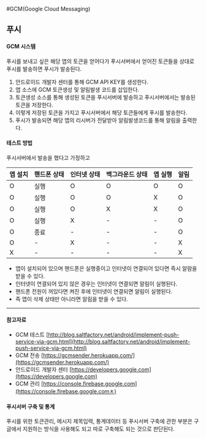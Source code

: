 #GCM(Google Cloud Messaging) 

## 푸시



#### GCM 시스템
푸시를 보내고 싶은 해당 앱의 토큰을 얻어다가 푸시서버에서 얻어진 토큰들을 상대로 푸시를 발송하면
푸시가 발송된다. 
1. 안드로이드 개발자 센터를 통해 GCM API KEY를 생성한다.
2. 앱 소스에 GCM 토큰생성 및 알림발생 코드를 삽입한다.
3. 토큰생성 소스를 통해 생성된 토큰을 푸시서버에 발송하고 푸시서버에서는 발송된 토큰을 저장한다.
4. 이렇게 저장된 토큰을 가지고 푸시서버에서 해당 토큰들에게 푸시를 발송한다.
5. 푸시가 발송되면 해당 앱의 리시버가 전달받아 알림발생코드를 통해 알림을 출력한다.




#### 테스트 방법
푸시서버에서 발송을 했다고 가정하고 

|앱 설치     |핸드폰 상태 |인터넷 상태  |백그라운드 상태|앱 실행	  |알림		 |
|-----------|-----------|-----------|-------------|-----------|-----------|
|O		    |실행	       |O		   |O		     |O		     |O		     |
|O		    |실행	       |O		   |O		     |X		     |O		     |
|O		    |실행	       |O		   |X		     |X		     |O		     |
|O		    |실행	       |X		   |-		     |-		     |O		     |
|O		    |종료	       |-		   |-		     |-		     |O		     |
|O		    |-	        |X		    |-		      |-		   |X		   |
|X		    |-	        |-		    |-		      |-		   |X		   |
-  앱이 설치되어 있으며 핸드폰은 실행중이고 인터넷이 연결되어 있다면 즉시 알람을 받을 수  있다.
- 인터넷이 연결되어 있지 않은 경우는 인터넷이 연결되면 알림이 실행된다.
- 핸드폰 전원이 꺼있다면 켜진 후에 인터넷이 연결되면 알림이 실행된다.
- 즉 앱이 삭제 상태만 아니라면 알림을 받을 수 있다.


----------------------------------------------------------------------------

#### 참고자료

- GCM 테스트 [http://blog.saltfactory.net/android/implement-push-service-via-gcm.html](http://blog.saltfactory.net/android/implement-push-service-via-gcm.html)
- GCM 전송 [https://gcmsender.herokuapp.com/](https://gcmsender.herokuapp.com/)
- 안드로이드 개발자 센터 [https://developers.google.com](https://developers.google.com)
- GCM 관리 [https://console.firebase.google.com](https://console.firebase.google.comㅊ)

#### 푸시서버 구축 및 통계
푸시를 위한 토큰관리, 메시지 제목입력, 통계데이터 등 푸시서버 구축에 관한 부분은 구글에서 지원하는 
방식을 사용해도 되고 따로 구축해도 되는 것으로 판단된다.